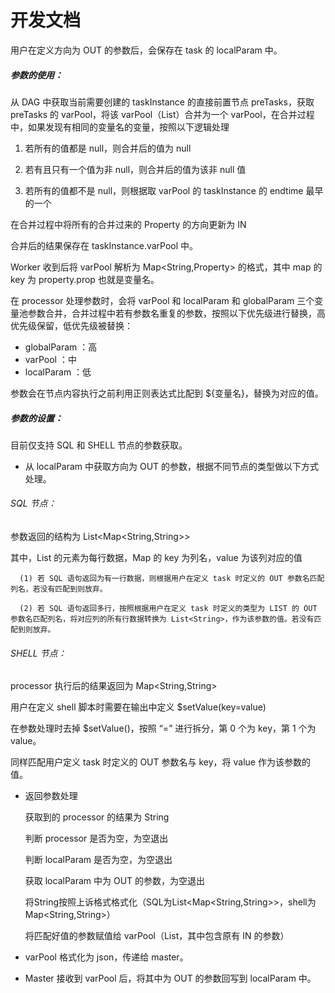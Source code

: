 # 开发文档

用户在定义方向为 OUT 的参数后，会保存在 task 的 localParam 中。

##### 参数的使用：

从 DAG 中获取当前需要创建的 taskInstance 的直接前置节点 preTasks，获取 preTasks 的 varPool，将该 varPool（List<Property>）合并为一个 varPool，在合并过程中，如果发现有相同的变量名的变量，按照以下逻辑处理

1. 若所有的值都是 null，则合并后的值为 null

2. 若有且只有一个值为非 null，则合并后的值为该非 null 值

3. 若所有的值都不是 null，则根据取 varPool 的 taskInstance 的 endtime 最早的一个


在合并过程中将所有的合并过来的 Property 的方向更新为 IN

合并后的结果保存在 taskInstance.varPool 中。

Worker 收到后将 varPool 解析为 Map<String,Property> 的格式，其中 map 的 key 为 property.prop 也就是变量名。

在 processor 处理参数时，会将 varPool 和 localParam 和 globalParam 三个变量池参数合并，合并过程中若有参数名重复的参数，按照以下优先级进行替换，高优先级保留，低优先级被替换：

- globalParam ：高
- varPool ：中
- localParam ：低

参数会在节点内容执行之前利用正则表达式比配到 ${变量名}，替换为对应的值。

##### 参数的设置：

目前仅支持 SQL 和 SHELL 节点的参数获取。

- 从 localParam 中获取方向为 OUT 的参数，根据不同节点的类型做以下方式处理。

###### SQL 节点：

参数返回的结构为 List<Map<String,String>>

其中，List 的元素为每行数据，Map 的 key 为列名，value 为该列对应的值

 	  (1) 若 SQL 语句返回为有一行数据，则根据用户在定义 task 时定义的 OUT 参数名匹配列名，若没有匹配到则放弃。
 	
 	  (2) 若 SQL 语句返回多行，按照根据用户在定义 task 时定义的类型为 LIST 的 OUT 参数名匹配列名，将对应列的所有行数据转换为 List<String>，作为该参数的值。若没有匹配到则放弃。

###### SHELL 节点：

processor 执行后的结果返回为 Map<String,String>


用户在定义 shell 脚本时需要在输出中定义 $setValue(key=value)

在参数处理时去掉 $setValue()，按照 “=” 进行拆分，第 0 个为 key，第 1 个为 value。

同样匹配用户定义 task 时定义的 OUT 参数名与 key，将 value 作为该参数的值。

- 返回参数处理

     获取到的 processor 的结果为 String

     判断 processor 是否为空，为空退出

     判断 localParam 是否为空，为空退出

     获取 localParam 中为 OUT 的参数，为空退出

     将String按照上诉格式格式化（SQL为List<Map<String,String>>，shell为Map<String,String>）

     将匹配好值的参数赋值给 varPool（List<Property>，其中包含原有 IN 的参数）

- varPool 格式化为 json，传递给 master。

- Master 接收到 varPool 后，将其中为 OUT 的参数回写到 localParam 中。
